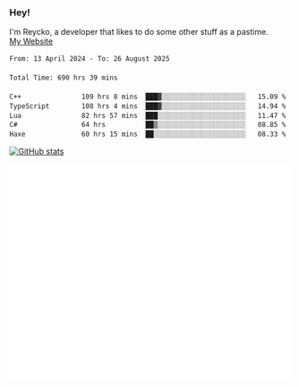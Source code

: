 ### Hey!
I'm Reycko, a developer that likes to do some other stuff as a pastime.  
[My Website](https://reycko.root.sx)

<!--START_SECTION:wakasection-->

```txt
From: 13 April 2024 - To: 26 August 2025

Total Time: 690 hrs 39 mins

C++               109 hrs 8 mins  ███▓░░░░░░░░░░░░░░░░░░░░░   15.09 %
TypeScript        108 hrs 4 mins  ███▓░░░░░░░░░░░░░░░░░░░░░   14.94 %
Lua               82 hrs 57 mins  ███░░░░░░░░░░░░░░░░░░░░░░   11.47 %
C#                64 hrs          ██▒░░░░░░░░░░░░░░░░░░░░░░   08.85 %
Haxe              60 hrs 15 mins  ██░░░░░░░░░░░░░░░░░░░░░░░   08.33 %
```

<!--END_SECTION:wakasection-->

[![GitHub stats](https://github-readme-stats.vercel.app/api?username=Reycko&show_icons=true&theme=dark&hide_title=true&count_private=true)](https://github.com/anuraghazra/github-readme-stats)

![Metrics](/github-metrics.svg)
